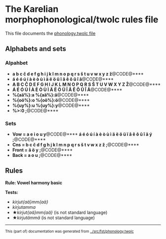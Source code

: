 # The Karelian morphophonological/twolc rules file 

This file documents the [phonology.twolc file](http://github.com/giellalt/lang-krl/blob/main/src/fst/phonology.twolc) 

## Alphabets and sets

### Alpahbet
- **a b c č d e f g h i j k l m n o p q r s š t u v w x y z ž**@CODE@****
- **á é ó ú í à è ò ù ì ä ë ö ü ï â ê ô û î ã**@CODE@****
- **A B C Č D E F G H I J K L M N O P Q R S Š T U V W X Y Z Ž**@CODE@****
- **Á É Ó Ú Í À È Ò Ù Ì Ä Ë Ö Ü Ï Â Ê Ô Û Î Ã**@CODE@****
- **%{aä%}:a %{aä%}:ä**@CODE@****
- **%{oö%}:o %{oö%}:ö**@CODE@****
- **%{uy%}:u %{uy%}:y**@CODE@****
- **%>:0 ;**@CODE@****


### Sets

- **Vow = a e i o u y**@CODE@****
  **á é ó ú í à è ò ù ì ä ë ö ü ï â ê ô û î ã ý ;**@CODE@****
- **Cns = b c č d f g h j k l m n p q r s š t v w x z ž ;**@CODE@****
- **Front = ä ö y ;**@CODE@****
- **Back = a o u ;**@CODE@****

## Rules

**Rule: Vowel harmony basic** 

**Tests:**
* *kirjut{aä}mm{aä}*
* *kirjutamma*
* ★*kirjut{aä}mm{aä}* (is not standard language)
* ★*kirjutämmä* (is not standard language)
* * *
<small>This (part of) documentation was generated from [../src/fst/phonology.twolc](http://github.com/giellalt/lang-krl/blob/main/../src/fst/phonology.twolc)</small>